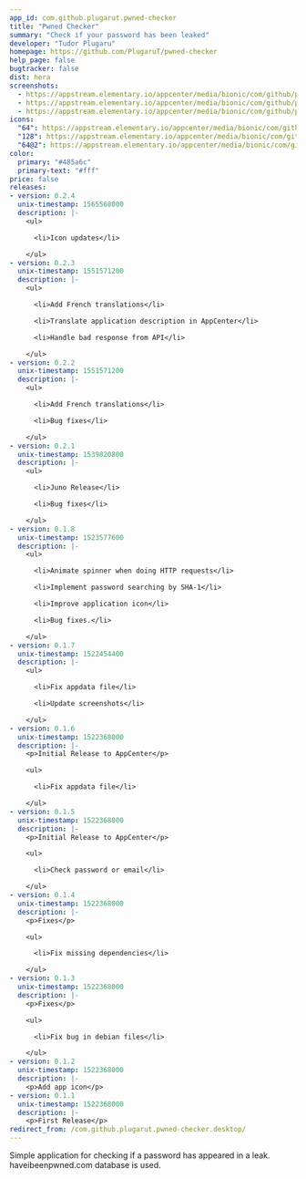```yaml
---
app_id: com.github.plugarut.pwned-checker
title: "Pwned Checker"
summary: "Check if your password has been leaked"
developer: "Tudor Plugaru"
homepage: https://github.com/PlugaruT/pwned-checker
help_page: false
bugtracker: false
dist: hera
screenshots:
  - https://appstream.elementary.io/appcenter/media/bionic/com/github/plugarut.pwned-checker/F7C9EC1B38A66BEB0535955B0E51210D/screenshots/image-1_orig.png
  - https://appstream.elementary.io/appcenter/media/bionic/com/github/plugarut.pwned-checker/F7C9EC1B38A66BEB0535955B0E51210D/screenshots/image-2_orig.png
  - https://appstream.elementary.io/appcenter/media/bionic/com/github/plugarut.pwned-checker/F7C9EC1B38A66BEB0535955B0E51210D/screenshots/image-3_orig.png
icons:
  "64": https://appstream.elementary.io/appcenter/media/bionic/com/github/plugarut.pwned-checker/F7C9EC1B38A66BEB0535955B0E51210D/icons/64x64/com.github.plugarut.pwned-checker_com.github.plugarut.pwned-checker.png
  "128": https://appstream.elementary.io/appcenter/media/bionic/com/github/plugarut.pwned-checker/F7C9EC1B38A66BEB0535955B0E51210D/icons/128x128/com.github.plugarut.pwned-checker_com.github.plugarut.pwned-checker.png
  "64@2": https://appstream.elementary.io/appcenter/media/bionic/com/github/plugarut.pwned-checker/F7C9EC1B38A66BEB0535955B0E51210D/icons/64x64@2/com.github.plugarut.pwned-checker_com.github.plugarut.pwned-checker.png
color:
  primary: "#485a6c"
  primary-text: "#fff"
price: false
releases:
- version: 0.2.4
  unix-timestamp: 1565568000
  description: |-
    <ul>

      <li>Icon updates</li>

    </ul>
- version: 0.2.3
  unix-timestamp: 1551571200
  description: |-
    <ul>

      <li>Add French translations</li>

      <li>Translate application description in AppCenter</li>

      <li>Handle bad response from API</li>

    </ul>
- version: 0.2.2
  unix-timestamp: 1551571200
  description: |-
    <ul>

      <li>Add French translations</li>

      <li>Bug fixes</li>

    </ul>
- version: 0.2.1
  unix-timestamp: 1539820800
  description: |-
    <ul>

      <li>Juno Release</li>

      <li>Bug fixes</li>

    </ul>
- version: 0.1.8
  unix-timestamp: 1523577600
  description: |-
    <ul>

      <li>Animate spinner when doing HTTP requests</li>

      <li>Implement password searching by SHA-1</li>

      <li>Improve application icon</li>

      <li>Bug fixes.</li>

    </ul>
- version: 0.1.7
  unix-timestamp: 1522454400
  description: |-
    <ul>

      <li>Fix appdata file</li>

      <li>Update screenshots</li>

    </ul>
- version: 0.1.6
  unix-timestamp: 1522368000
  description: |-
    <p>Initial Release to AppCenter</p>

    <ul>

      <li>Fix appdata file</li>

    </ul>
- version: 0.1.5
  unix-timestamp: 1522368000
  description: |-
    <p>Initial Release to AppCenter</p>

    <ul>

      <li>Check password or email</li>

    </ul>
- version: 0.1.4
  unix-timestamp: 1522368000
  description: |-
    <p>Fixes</p>

    <ul>

      <li>Fix missing dependencies</li>

    </ul>
- version: 0.1.3
  unix-timestamp: 1522368000
  description: |-
    <p>Fixes</p>

    <ul>

      <li>Fix bug in debian files</li>

    </ul>
- version: 0.1.2
  unix-timestamp: 1522368000
  description: |-
    <p>Add app icon</p>
- version: 0.1.1
  unix-timestamp: 1522368000
  description: |-
    <p>First Release</p>
redirect_from: /com.github.plugarut.pwned-checker.desktop/
---
```


<p>Simple application for checking if a password has appeared in a leak. haveibeenpwned.com database is used.</p>